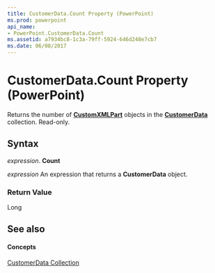 ```yaml
---
title: CustomerData.Count Property (PowerPoint)
ms.prod: powerpoint
api_name:
- PowerPoint.CustomerData.Count
ms.assetid: a7934bc8-1c3a-79ff-5924-646d248e7cb7
ms.date: 06/08/2017
---
```



# CustomerData.Count Property (PowerPoint)

Returns the number of  **[CustomXMLPart](http://msdn.microsoft.com/library/a4f90bac-01d6-bba4-f64b-a64e2b122cfd%28Office.15%29.aspx)** objects in the **[CustomerData](customerdata-object-powerpoint.md)** collection. Read-only.


## Syntax

 _expression_. **Count**

 _expression_ An expression that returns a **CustomerData** object.


### Return Value

Long


## See also


#### Concepts


[CustomerData Collection](customerdata-object-powerpoint.md)

